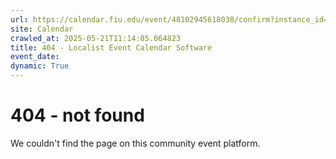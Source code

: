 ```yaml
---
url: https://calendar.fiu.edu/event/48102945618038/confirm?instance_id=48102945648778&return=https%3A%2F%2Fcalendar.fiu.edu%2Fcalendar%3Fevent_types%255B%255D%3D121720
site: Calendar
crawled_at: 2025-05-21T11:14:05.064823
title: 404 - Localist Event Calendar Software
event_date: 
dynamic: True
---
```


# 404 - not found
We couldn't find the page on this community event platform.
